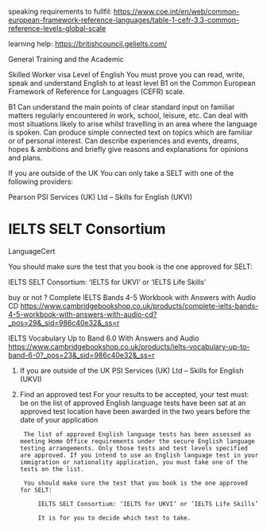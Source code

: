 speaking requirements to fullfil: https://www.coe.int/en/web/common-european-framework-reference-languages/table-1-cefr-3.3-common-reference-levels-global-scale

learning help: 
https://britishcouncil.gelielts.com/


General Training and the 
Academic


Skilled Worker visa
Level of English
You must prove you can read, write, speak and understand English to at least level B1 on the Common European Framework of Reference for Languages (CEFR) scale.

B1	Can understand the main points of clear standard input on familiar matters regularly encountered in work, school, leisure, etc. Can deal with most situations likely to arise whilst travelling in an area where the language is spoken.  Can produce simple connected text on topics which are familiar or of personal interest. Can describe experiences and events, dreams, hopes & ambitions and briefly give reasons and explanations for opinions and plans.

If you are outside of the UK
You can only take a SELT with one of the following providers:

Pearson
PSI Services (UK) Ltd – Skills for English (UKVI)
# IELTS SELT Consortium
LanguageCert

You should make sure the test that you book is the one approved for SELT:

IELTS SELT Consortium: ‘IELTS for UKVI’ or ‘IELTS Life Skills’

buy or not ? 
Complete IELTS Bands 4-5 Workbook with Answers with Audio CD https://www.cambridgebookshop.co.uk/products/complete-ielts-bands-4-5-workbook-with-answers-with-audio-cd?_pos=29&_sid=986c40e32&_ss=r

IELTS Vocabulary Up to Band 6.0 With Answers and Audio https://www.cambridgebookshop.co.uk/products/ielts-vocabulary-up-to-band-6-0?_pos=23&_sid=986c40e32&_ss=r


1. If you are outside of the UK
    PSI Services (UK) Ltd – Skills for English (UKVI)
2. Find an approved test
    For your results to be accepted, your test must:
        be on the list of approved English language tests
        have been sat at an approved test location
        have been awarded in the two years before the date of your application

        The list of approved English language tests has been assessed as meeting Home Office requirements under the secure English language testing arrangements. Only those tests and test levels specified are approved. If you intend to use an English language test in your immigration or nationality application, you must take one of the tests on the list.

        You should make sure the test that you book is the one approved for SELT:

            IELTS SELT Consortium: ‘IELTS for UKVI’ or ‘IELTS Life Skills’

            It is for you to decide which test to take.